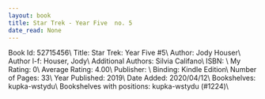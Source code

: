 ```yaml
---
layout: book
title: Star Trek - Year Five  no. 5
date_read: None
---
```


Book Id: 52715456\ 
Title: Star Trek: Year Five #5\ 
Author: Jody Houser\ 
Author l-f: Houser, Jody\ 
Additional Authors: Silvia Califano\ 
ISBN: \ 
My Rating: 0\ 
Average Rating: 4.00\ 
Publisher: \ 
Binding: Kindle Edition\ 
Number of Pages: 33\ 
Year Published: 2019\ 
Date Added: 2020/04/12\ 
Bookshelves: kupka-wstydu\ 
Bookshelves with positions: kupka-wstydu (#1224)\ 

